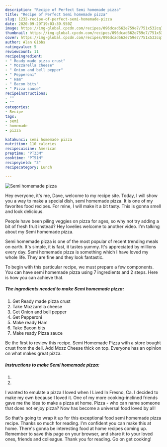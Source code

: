 ```yaml
---
description: "Recipe of Perfect Semi homemade pizza"
title: "Recipe of Perfect Semi homemade pizza"
slug: 1232-recipe-of-perfect-semi-homemade-pizza
date: 2020-09-29T19:03:39.950Z
image: https://img-global.cpcdn.com/recipes/096dcad662e759e7/751x532cq70/semi-homemade-pizza-recipe-main-photo.jpg
thumbnail: https://img-global.cpcdn.com/recipes/096dcad662e759e7/751x532cq70/semi-homemade-pizza-recipe-main-photo.jpg
cover: https://img-global.cpcdn.com/recipes/096dcad662e759e7/751x532cq70/semi-homemade-pizza-recipe-main-photo.jpg
author: Alan Gibbs
ratingvalue: 5
reviewcount: 11
recipeingredient:
- " Ready made pizza crust"
- " Mozzarella cheese"
- " Onion and bell pepper"
- " Pepperoni"
- " Ham"
- " Bacon bits"
- " Pizza sauce"
recipeinstructions:
- ""
- ""
categories:
- Recipe
tags:
- semi
- homemade
- pizza

katakunci: semi homemade pizza 
nutrition: 110 calories
recipecuisine: American
preptime: "PT33M"
cooktime: "PT51M"
recipeyield: "3"
recipecategory: Lunch

---
```



![Semi homemade pizza](https://img-global.cpcdn.com/recipes/096dcad662e759e7/751x532cq70/semi-homemade-pizza-recipe-main-photo.jpg)

Hey everyone, it's me, Dave, welcome to my recipe site. Today, I will show you a way to make a special dish, semi homemade pizza. It is one of my favorites food recipes. For mine, I will make it a bit tasty. This is gonna smell and look delicious.

People have been piling veggies on pizza for ages, so why not try adding a bit of fresh fruit instead? Hey lovelies welcome to another video. I&#39;m talking about my Semi homemade pizza.

Semi homemade pizza is one of the most popular of recent trending meals on earth. It's simple, it is fast, it tastes yummy. It's appreciated by millions every day. Semi homemade pizza is something which I have loved my whole life. They are fine and they look fantastic.


To begin with this particular recipe, we must prepare a few components. You can have semi homemade pizza using 7 ingredients and 2 steps. Here is how you can achieve that.

<!--inarticleads1-->

##### The ingredients needed to make Semi homemade pizza:

1. Get  Ready made pizza crust
1. Take  Mozzarella cheese
1. Get  Onion and bell pepper
1. Get  Pepperoni
1. Make ready  Ham
1. Take  Bacon bits
1. Make ready  Pizza sauce


Be the first to review this recipe. Semi Homemade Pizza with a store bought crust from the deli. Add Mozz Cheese thick on top. Everyone has an opinion on what makes great pizza. 

<!--inarticleads2-->

##### Instructions to make Semi homemade pizza:

1. 
1. 


I wanted to emulate a pizza I loved when I Lived In Fresno, Ca. I decided to make my own because I loved it. One of my more cooking-inclined friends gave me the idea to make a pizza at home. Pizza - who can name someone that does not enjoy pizza? Now has become a universal food loved by all! 

So that's going to wrap it up for this exceptional food semi homemade pizza recipe. Thanks so much for reading. I'm confident you can make this at home. There's gonna be interesting food at home recipes coming up. Remember to save this page on your browser, and share it to your loved ones, friends and colleague. Thank you for reading. Go on get cooking!
